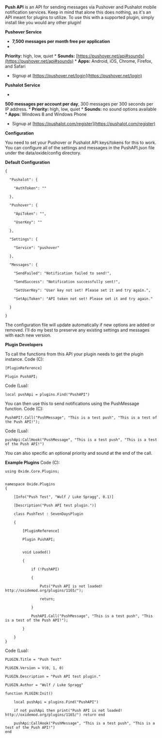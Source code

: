**Push API** is an API for sending messages via Pushover and Pushalot mobile notification services. Keep in mind that alone this does nothing, as it's an API meant for plugins to utilize. To use this with a supported plugin, simply install like you would any other plugin!

**Pushover Service**


* **7,500 messages per month free per application**
* 
**Priority:** high, low, quiet
* 
**Sounds:** [https://pushover.net/api#sounds](https://pushover.net/api#sounds)
* 
****Apps**:** Android, iOS, Chrome, Firefox, and Safari
* Signup at [https://pushover.net/login](https://pushover.net/login)


**Pushalot Service**


* 
**500 messages per account per day**,  300 messages per 300 seconds per IP address.
* 
**Priority:** high, low, quiet
* 
**Sounds:** no sound options available
* 
**Apps:** Windows 8 and Windows Phone
* Signup at [https://pushalot.com/register](https://pushalot.com/register)


**Configuration**

You need to set your Pushover or Pushalot API keys/tokens for this to work. You can configure all of the settings and messages in the PushAPI.json file under the data/oxide/config directory.

**Default Configuration**

````
{

  "Pushalot": {

    "AuthToken": ""

  },

  "Pushover": {

    "ApiToken": "",

    "UserKey": ""

  },

  "Settings": {

    "Service": "pushover"

  },

  "Messages": {

    "SendFailed": "Notification failed to send!",

    "SendSuccess": "Notification successfully sent!",

    "SetUserKey": "User key not set! Please set it and try again.",

    "SetApiToken": "API token not set! Please set it and try again."

  }

}
````

The configuration file will update automatically if new options are added or removed. I'll do my best to preserve any existing settings and messages with each new version.

**Plugin Developers**

To call the functions from this API your plugin needs to get the plugin instance.
Code (C):
````
[PluginReference]

Plugin PushAPI;
````

Code (Lua):
````
local pushApi = plugins.Find("PushAPI")
````

You can then use this to send notifications using the PushMessage function.
Code (C):
````
PushAPI?.Call("PushMessage", "This is a test push", "This is a test of the Push API!");
````

Code (Lua):
````
pushApi:CallHook("PushMessage", "This is a test push", "This is a test of the Push API!")
````

You can also specific an optional priority and sound at the end of the call.

**Example Plugins**
Code (C):
````
using Oxide.Core.Plugins;


namespace Oxide.Plugins
{

    [Info("Push Test", "Wulf / Luke Spragg", 0.1)]

    [Description("Push API test plugin.")]

    class PushTest : SevenDaysPlugin

    {

        [PluginReference]

        Plugin PushAPI;


        void Loaded()

        {

            if (!PushAPI)

            {

                Puts("Push API is not loaded! http://oxidemod.org/plugins/1165/");

                return;

            }

            PushAPI.Call("PushMessage", "This is a test push", "This is a test of the Push API!");

        }

    }
}
````

Code (Lua):
````
PLUGIN.Title = "Push Test"

PLUGIN.Version = V(0, 1, 0)

PLUGIN.Description = "Push API test plugin."

PLUGIN.Author = "Wulf / Luke Spragg"

function PLUGIN:Init()

    local pushApi = plugins.Find("PushAPI")

    if not pushApi then print("Push API is not loaded! http://oxidemod.org/plugins/1165/") return end

    pushApi:CallHook("PushMessage", "This is a test push", "This is a test of the Push API!")
end
````